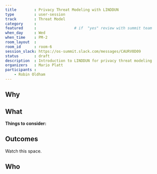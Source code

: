 ```yaml
---
title        : Privacy Threat Modeling with LINDDUN
type         : user-session
track        : Threat Model
category     :
featured     :                 # if  "yes" review with summit team
when_day     : Wed
when_time    : PM-2
room_layout  :
room_id      : room-6
session_slack: https://os-summit.slack.com/messages/CAURV0D09
status       : draft
description  : Introduction to LINDDUN for privacy threat modeling
organizers   : Mario Platt
participants :
    - Robin Oldham
---
```


## Why


## What



**Things to consider:**



## Outcomes

Watch this space.

## Who
